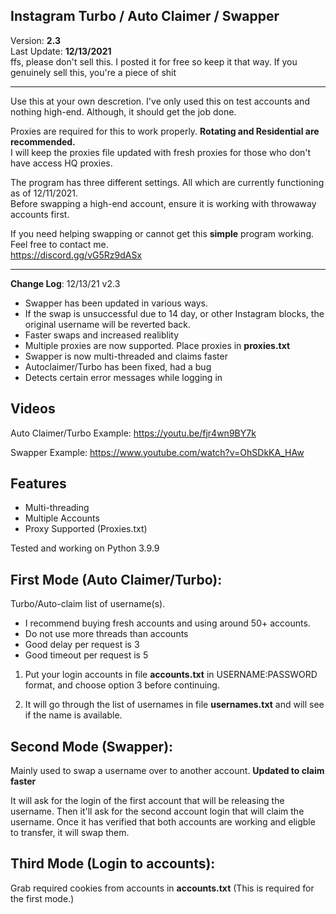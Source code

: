 ## Instagram Turbo / Auto Claimer / Swapper
Version: **2.3**<br>
Last Update: **12/13/2021**<br>
ffs, please don't sell this. I posted it for free so keep it that way. If you genuinely sell this, you're a piece of shit
<hr>

Use this at your own descretion. I've only used this on test accounts and nothing high-end. Although, it should get the job done.<br>

Proxies are required for this to work properly. **Rotating and Residential are recommended.** <br>
I will keep the proxies file updated with fresh proxies for those who don't have access HQ proxies.


The program has three different settings. All which are currently functioning as of 12/11/2021.<br>
Before swapping a high-end account, ensure it is working with throwaway accounts first.

If you need helping swapping or cannot get this **simple** program working. Feel free to contact me.<br>
https://discord.gg/vG5Rz9dASx

<hr>

**Change Log**: 12/13/21 v2.3
- Swapper has been updated in various ways.
- If the swap is unsuccessful due to 14 day, or other Instagram blocks, the original username will be reverted back.
- Faster swaps and increased realiblity
- Multiple proxies are now supported. Place proxies in **proxies.txt**
- Swapper is now multi-threaded and claims faster
- Autoclaimer/Turbo has been fixed, had a bug
- Detects certain error messages while logging in

## Videos
Auto Claimer/Turbo Example: https://youtu.be/fjr4wn9BY7k

Swapper Example: https://www.youtube.com/watch?v=OhSDkKA_HAw

## Features
- Multi-threading
- Multiple Accounts
- Proxy Supported (Proxies.txt)

Tested and working on Python 3.9.9

## First Mode (Auto Claimer/Turbo):
Turbo/Auto-claim list of username(s).

* I recommend buying fresh accounts and using around 50+ accounts.
* Do not use more threads than accounts
* Good delay per request is 3
* Good timeout per request is 5

1) Put your login accounts in file **accounts.txt** in USERNAME:PASSWORD format, and choose option 3 before continuing.

2) It will go through the list of usernames in file **usernames.txt** and will see if the name is available.

## Second Mode (Swapper):
Mainly used to swap a username over to another account. **Updated to claim faster**

It will ask for the login of the first account that will be releasing the username. Then it'll ask for the second account login that will claim the username. Once it has verified that both accounts are working and eligble to transfer, it will swap them.

## Third Mode (Login to accounts):
Grab required cookies from accounts in **accounts.txt** (This is required for the first mode.)
